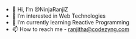 - 👋 Hi, I’m @NinjaRanjiZ
- 👀 I’m interested in Web Technologies
- 🌱 I’m currently learning Reactive Programming
- 📫 How to reach me - ranjitha@codezyng.com

<!---
NinjaRanjiZ/NinjaRanjiZ is a ✨ special ✨ repository because its `README.md` (this file) appears on your GitHub profile.
You can click the Preview link to take a look at your changes.
--->
